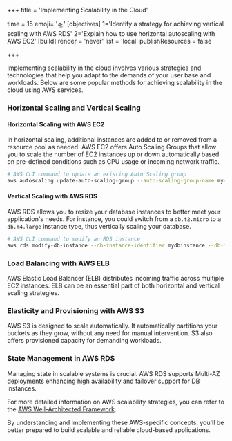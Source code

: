 +++
title = 'Implementing Scalability in the Cloud'

time = 15
emoji= '🛸'
[objectives]
    1='Identify a strategy for achieving vertical scaling with AWS RDS'
    2='Explain how to use horizontal autoscaling with AWS EC2'
[build]
  render = 'never'
  list = 'local'
  publishResources = false

+++

Implementing scalability in the cloud involves various strategies and technologies that help you adapt to the demands of your user base and workloads. Below are some popular methods for achieving scalability in the cloud using AWS services.

### Horizontal Scaling and Vertical Scaling

#### Horizontal Scaling with AWS EC2

In horizontal scaling, additional instances are added to or removed from a resource pool as needed. AWS EC2 offers Auto Scaling Groups that allow you to scale the number of EC2 instances up or down automatically based on pre-defined conditions such as CPU usage or incoming network traffic.

```bash
# AWS CLI command to update an existing Auto Scaling group
aws autoscaling update-auto-scaling-group --auto-scaling-group-name my-asg --min-size 1 --max-size 5
```

#### Vertical Scaling with AWS RDS

AWS RDS allows you to resize your database instances to better meet your application's needs. For instance, you could switch from a `db.t2.micro` to a `db.m4.large` instance type, thus vertically scaling your database.

```bash
# AWS CLI command to modify an RDS instance
aws rds modify-db-instance --db-instance-identifier mydbinstance --db-instance-class db.m4.large
```

### Load Balancing with AWS ELB

AWS Elastic Load Balancer (ELB) distributes incoming traffic across multiple EC2 instances. ELB can be an essential part of both horizontal and vertical scaling strategies.

### Elasticity and Provisioning with AWS S3

AWS S3 is designed to scale automatically. It automatically partitions your buckets as they grow, without any need for manual intervention. S3 also offers provisioned capacity for demanding workloads.

### State Management in AWS RDS

Managing state in scalable systems is crucial. AWS RDS supports Multi-AZ deployments enhancing high availability and failover support for DB instances.

For more detailed information on AWS scalability strategies, you can refer to the [AWS Well-Architected Framework](https://aws.amazon.com/architecture/well-architected/).

By understanding and implementing these AWS-specific concepts, you'll be better prepared to build scalable and reliable cloud-based applications.
